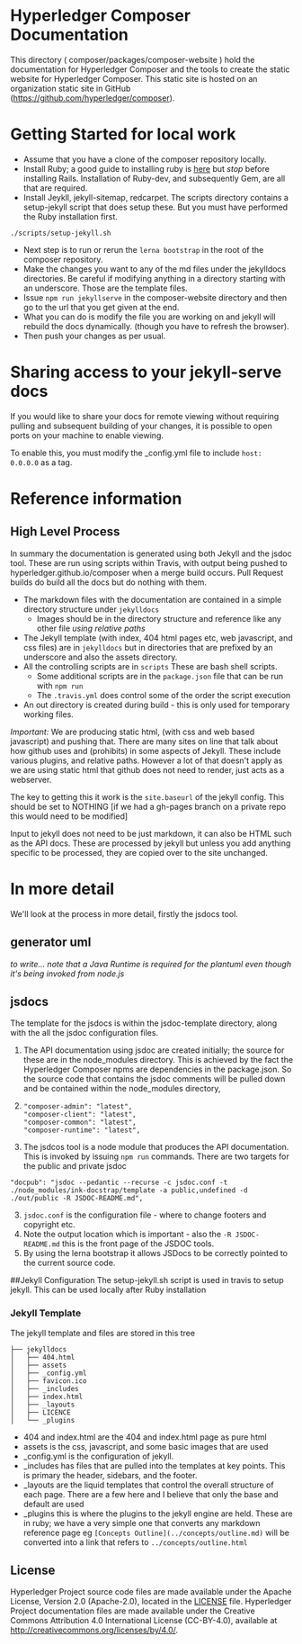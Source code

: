 # Hyperledger Composer Documentation

This directory ( composer/packages/composer-website ) hold the documentation for Hyperledger Composer and the tools to create the static website for Hyperledger Composer. This static site is hosted on an organization static site in GitHub (https://github.com/hyperledger/composer).

# Getting Started for local work
- Assume that you have a clone of the composer repository locally.
- Install Ruby;  a good guide to installing ruby is [here](https://www.digitalocean.com/community/tutorials/how-to-install-ruby-on-rails-with-rbenv-on-ubuntu-16-04) but *stop* before installing Rails.  Installation of Ruby-dev, and subsequently Gem, are all that are required.
- Install Jeykll, jekyll-sitemap, redcarpet.  The scripts directory contains a setup-jekyll script that does setup these. But you must have performed the Ruby installation first.

```
./scripts/setup-jekyll.sh
```

- Next step is to run or rerun the `lerna bootstrap` in the root of the composer repository.
- Make the changes you want to any of the md files under the jekylldocs directories. Be careful if modifying anything in a directory starting with an underscore. Those are the template files.
- Issue `npm run jekyllserve` in the composer-website directory and then go to the url that you get given at the end.
- What you can do is modify the file you are working on and jekyll will rebuild the docs dynamically. (though you have to refresh the browser).
- Then push your changes as per usual.

# Sharing access to your jekyll-serve docs
If you would like to share your docs for remote viewing without requiring pulling and subsequent building of your changes, it is possible to open ports on your machine to enable viewing.

To enable this, you must modify the _config.yml file to include `host: 0.0.0.0` as a tag.

# Reference information

## High Level Process
In summary the documentation is generated using both Jekyll and the jsdoc tool. These are run using scripts within Travis, with output being pushed to hyperledger.github.io/composer when a merge build occurs. Pull Request builds do build all the docs but do nothing with them.

* The markdown files with the documentation are contained in a simple directory structure under `jekylldocs`
  * Images should be in the directory structure and reference like any other file *using relative paths*
* The Jekyll template (with index, 404 html pages etc, web javascript, and css files) are in  `jekylldocs` but in directories that are prefixed by an underscore and also the assets directory.
* All the controlling scripts are in `scripts` These are bash shell scripts.
    * Some additional scripts are in the `package.json` file that can be run with `npm run`
    * The `.travis.yml` does control some of the order the script execution
* An out directory is created during build - this is only used for temporary working files.

*Important:*  We are producing static html, (with css and web based javascript) and pushing that. There are many sites on line that talk about how github uses and (prohibits) in some aspects of Jekyll. These include various plugins, and relative paths. However a lot of that doesn't apply as we are using static html that github does not need to render, just acts as a webserver.

The key to getting this it work is the `site.baseurl` of the jekyll config. This should be set to NOTHING  [if we had a gh-pages branch on a private repo this would need to be modified]

Input to jekyll does not need to be just markdown, it can also be HTML such as the API docs. These are processed by jekyll but unless you add anything specific to be processed, they are copied over to the site unchanged.

# In more detail
We'll look at the process in more detail, firstly the jsdocs tool.

## generator uml

_to write... note that a Java Runtime is required for the plantuml even though it's being invoked from node.js_

## jsdocs

 The template for the jsdocs is within the jsdoc-template directory, along with the all the jsdoc configuration files.

1. The API documentation using jsdoc are created initially; the source for these are in the node_modules directory. This is achieved by the fact the Hyperledger Composer npms are dependencies in the package.json. So the source code that contains the jsdoc comments will be pulled down and be contained within the node_modules directory,
2.
    ```
    "composer-admin": "latest",
    "composer-client": "latest",
    "composer-common": "latest",
    "composer-runtime": "latest",
    ```
2.  The jsdcos tool is a node module that produces the API documentation.  This is invoked by issuing `npm run` commands. There are two targets for the public and private jsdoc

```
"docpub": "jsdoc --pedantic --recurse -c jsdoc.conf -t ./node_modules/ink-docstrap/template -a public,undefined -d ./out/public -R JSDOC-README.md",
```

3. `jsdoc.conf` is the configuration file - where to change footers and copyright etc.
4. Note the output location which is important - also the `-R JSDOC-README.md`   this is the front page of the JSDOC tools.
5. By using the lerna bootstrap it allows JSDocs to be correctly pointed to the current source code.

##Jekyll Configuration
The setup-jekyll.sh script is used in travis to setup jekyll. This can be used locally after Ruby installation

### Jekyll Template

The jekyll template and files are stored in this tree

```
├── jekylldocs
│   ├── 404.html
│   ├── assets
│   ├── _config.yml
│   ├── favicon.ico
│   ├── _includes
│   ├── index.html
│   ├── _layouts
│   ├── LICENCE
│   └── _plugins
```

* 404 and index.html are the 404 and index.html page as pure html
* assets is the css, javascript, and some basic images that are used
* \_config.yml is the configuration of jekyll.
* \_includes has files that are pulled into the templates at key points. This is primary the header, sidebars, and the footer.
* \_layouts are the liquid templates that control the overall structure of each page. There are a few here and I believe that only the base and default are used
* \_plugins this is where the plugins to the jekyll engine are held. These are in ruby; we have a very simple one that converts any markdown reference page  eg  `[Concepts Outline](../concepts/outline.md)` will be converted into a link that refers to `../concepts/outline.html`

## License <a name="license"></a>
Hyperledger Project source code files are made available under the Apache License, Version 2.0 (Apache-2.0), located in the [LICENSE](LICENSE) file. Hyperledger Project documentation files are made available under the Creative Commons Attribution 4.0 International License (CC-BY-4.0), available at http://creativecommons.org/licenses/by/4.0/.